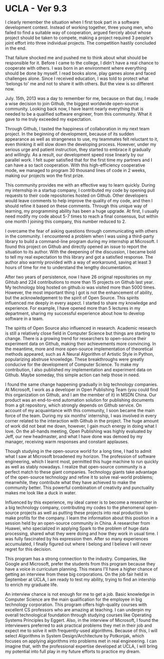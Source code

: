 # UCLA - Ver 9.3

I clearly remember the situation when I first took part in a software development contest. Instead of working together, three young men, who failed to find a suitable way of cooperation, argued fiercely about whose project should be taken to compete, making a project required 3 people's joint effort into three individual projects. The competition hastily concluded in the end.

That failure shocked me and pushed me to think about what should be responsible for it. Before I came to the college, I didn't have a real chance to cooperate with others. I was born in an environment where everything should be done by myself. I read books alone, play games alone and faced challenges alone. Since I received education, I was told to protect what 'belongs to' me and not to share it with others. But the view is so different now.

July. 15th, 2013 was a day to remember for me, because on that day, I made a wise decision to join Github, the biggest worldwide open-source community. Looking back now, I have learnt nearly everything that is needed to be a qualified software engineer, from this community. What it gave to me truly exceeded my expectation.

Through Github, I tasted the happiness of collaboration in my next team project. In the beginning of development, because of its sudden appearance as well as strangeness to use, my teammates felt reluctant to it, even thinking it will slow down the developing process. However, under my serious urge and patient instruction, they started to embrace it gradually and willingly. As a result, our development speed rose linearly by our parallel work. I felt super satisfied that for the first time my partners and I can have a so tacit cooperation. With this high-efficiency cooperative mode, we managed to program 30 thousand lines of code in 2 weeks, making our projects won the first prize.

This community provides me with an effective way to learn quickly. During my internship in a startup company, I contributed my code by opening pull requests to their code repositories hosted on Github. Other developers would leave comments to help improve the quality of my code, and then I should refine it based on these comments. Through this unique way of learning, my programming ability has been a huge upgrade. At first, I usually need modify my code about 5-7 times to reach a final consensus, but within one month I joining this company, this number reduced to 2.

I overcame the fear of asking questions through communicating with others in the community. I encountered a problem when I was using a third-party library to build a command-line program during my internship at Microsoft. I found this project on Github and directly opened an issue to report the situation to its author. With the deepening of the discussion, I became bold to tell my real expectation to this library and got a satisfied response. The author also warmly provided with a way of workaround, saving at least 3 hours of time for me to understand the lengthy documentation.

After two years of persistence, now I have 26 original repositories on my Gihtub and 224 contributions to more than 15 projects on Github last year. My technology blog hosted on github.io was visited more than 5000 times. However, the most important thing I got is not the enhancement of ability, but the acknowledgement to the spirit of Open Source. This spirits influenced me deeply in every aspect. I started to share my knowledge and experience. For example, I have opened more than 5 lectures in my department, sharing my successful experience about how to develop software in a team.

The spirits of Open Source also influenced in research. Academic research is still a relatively close field in Computer Science but things are starting to change. There is a growing trend for researchers to open-source their experiment data on Github, making their achievements more convincing. In the meantime, more and more open-source implementation of theoretical methods appeared, such as A Neural Algorithm of Artistic Style in Python, popularizing abstruse knowledge. These breakthroughs were greatly conducive for the development of Computer Science. To make my contribution, I also published my implementation and experiment data on Github. Maybe someday, this simple action can help those in need.

I found the same change happening gradually in big technology companies. At Microsoft, I work as a developer in Open Publishing Team \(you could find this organization on Github, and I am the member of it\) in MSDN China. Our product was an end-to-end automation solution for publishing documents from a git repository, which strongly depends on Github service. On account of my acquaintance with this community, I soon became the main force of the team. During my six months’ internship, I was involved in every corner related to the interaction with Github in the project. The huge amount of work did not beat me down, however, I gain much energy in doing what I love. On the all-hands meeting, Open Publishing was highly evaluated by Jeff, our new headmaster, and what I have done was demoed by my manager, receiving warm responses and constant applauses.

Though studying in the open-source world for a long time, I had to admit what I saw at Microsoft broadened my horizon. The profession of software engineering, which I learnt most, permitted this huge machine to run quickly as well as stably nowadays. I realize that open-source community is a perfect match to these giant companies. Technology giants take advantage of the open-source technology and refine it to solve real-world problems; meanwhile, they contribute what they have achieved to make the community better. This powerful combination of creativity and punctuality makes me look like a duck in water.

Influenced by this experience, my ideal career is to become a researcher in a big technology company, contributing my codes to the phenomenal open-source projects as well as putting these projects into real production to make profits for the company. I learn the information about this position in a session held by an open-source community in China. A researcher from Huawei, who specialized in applying Spark to the problem of huge data processing, shared what they were doing and how they work in usual time. I was fully fascinated by his expression then. After so many experiences accumulated, I finally figured out where I belong and I believe I will never regret for this decision.

This program has a strong connection to the industry. Companies, like Google and Microsoft, prefer the students from this program because they have a voice in curriculum planning. This means I'll have a higher chance of getting an interview from these big corporations. On the job fair held in September at UCLA, I am ready to test my ability, trying to find an intership to enrich my graduate life.

An interview chance is not enough for me to get a job. Basic knowledge in Computer Science are the main qualification for the employee in big technology corporation. This program offers high-quality courses with excellent CS professors who are amazing at teaching. I can underpin my overall technological foundation through studying courses like Operating Systems Principles by Eggert. Also, in the interview of Microsoft, I found the interviewers preferred to ask practical problems they met in their job and expect me to solve it with frequently-used algorithms. Because of this, I will select Algorithms in System Design/Architecture by Potkonjak, which focuses on applying algorithms into problems met in real engineering. I can imagine that, with the professional expertise developed at UCLA, I will bring my potential into full play in my future efforts to practice my dream.

